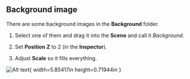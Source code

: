 ## Background image

There are some background images in the **Background** folder.

1.  Select one of them and drag it into the **Scene** and call it
    *Background*.

2.  Set **Position** **Z** to 2 (in the **Inspector**).

3.  Adjust **Scale** so it fills everything.

![Alt text](media/image31.png){ width=5.85417in height=0.71944in }
